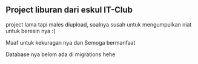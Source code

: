 <!-- <p align="center"><img src="https://res.cloudinary.com/dtfbvvkyp/image/upload/v1566331377/laravel-logolockup-cmyk-red.svg" width="400"></p> -->

## Project liburan dari eskul IT-Club
project lama tapi males diupload, soalnya susah untuk mengumpulkan niat untuk beresin nya :(

Maaf untuk kekuragan nya dan Semoga bermanfaat

Database nya belom ada di migrations hehe
